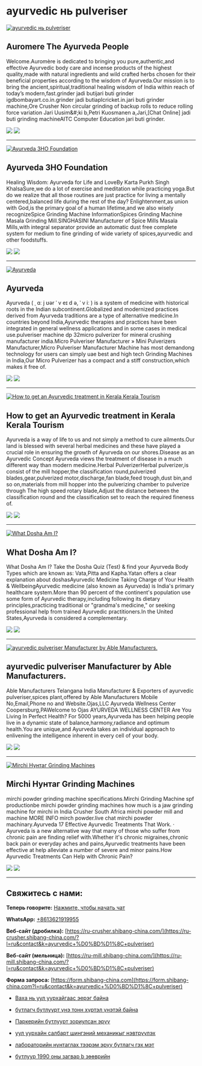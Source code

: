 # ayurvedic нь pulveriser

<a href="https://swt.shibang-china.com/?l=ru&img&k=ayurvedic+%D0%BD%D1%8C+pulveriser" target="_blank">![ayurvedic нь pulveriser](http://static.shibang-china.com/all-800x300/1065.jpg)</a>

## Auromere The Ayurveda People
Welcome.Aurom&#232;re is dedicated to bringing you pure,authentic,and effective Ayurvedic body care and incense products of the highest quality,made with natural ingredients and wild crafted herbs chosen for their beneficial properties according to the wisdom of Ayurveda.Our mission is to bring the ancient,spiritual,traditional healing wisdom of India within reach of today’s modern,fast.grinder jadi butijari buti grinder igdbombayart.co.in.grinder jadi butiaplcricket.in.jari buti grinder machine,Ore Crusher Non circular grinding of backup rolls to reduce rolling force variation Jari Uusim&amp;#;ki b,Petri Kuosmanen a,Jari,[Chat Online] jadi buti grinding machineAITC Computer Education jari buti grinder.


<a href="https://whatsapp.shibangsoft.com/WhatsApp.php" target="_blank" title="WhatsApp">![](http://static.shibang-china.com/icon/whatsapp.png)</a> <a href="https://swt.shibang-china.com/?l=ru&icon&k=ayurvedic+%D0%BD%D1%8C+pulveriser" target="_blank">![](http://static.shibang-china.com/icon/chat-ru.png)</a>

---

<a href="https://swt.shibang-china.com/?l=ru&img&k=ayurvedic+%D0%BD%D1%8C+pulveriser" target="_blank">![Ayurveda 3HO Foundation](http://static.shibang-china.com/all-800x300/988.jpg)</a>

## Ayurveda 3HO Foundation
Healing Wisdom: Ayurveda for Life and LoveBy Karta Purkh Singh KhalsaSure,we do a lot of exercise and meditation while practicing yoga.But do we realize that all those routines are just practice for living a mentally centered,balanced life during the rest of the day? Enlightenment,as union with God,is the primary goal of a human lifetime,and we also wisely recognizeSpice Grinding Machine InformationSpices Grinding Machine Masala Grinding Mill.SINGHASINI Manufacturer of Spice Mills Masala Mills,with integral separator provide an automatic dust free complete system for medium to fine grinding of wide variety of spices,ayurvedic and other foodstuffs.


<a href="https://whatsapp.shibangsoft.com/WhatsApp.php" target="_blank" title="WhatsApp">![](http://static.shibang-china.com/icon/whatsapp.png)</a> <a href="https://swt.shibang-china.com/?l=ru&icon&k=ayurvedic+%D0%BD%D1%8C+pulveriser" target="_blank">![](http://static.shibang-china.com/icon/chat-ru.png)</a>

---

<a href="https://swt.shibang-china.com/?l=ru&img&k=ayurvedic+%D0%BD%D1%8C+pulveriser" target="_blank">![Ayurveda](http://static.shibang-china.com/all-800x300/1381.jpg)</a>

## Ayurveda
Ayurveda ( ˌ ɑː j ʊər ˈ v eɪ d ə, ˈ v iː ) is a system of medicine with historical roots in the Indian subcontinent.Globalized and modernized practices derived from Ayurveda traditions are a type of alternative medicine.In countries beyond India,Ayurvedic therapies and practices have been integrated in general wellness applications and in some cases in medical use.pulveriser machine dp 32micro pulverizer for mineral crushing manufacturer india.Micro Pulveriser Manufacturer &#187; Mini Pulverizers Manufacturer,Micro Pulveriser Manufacturer Machine has most demandong technology for users can simply uae best and high tech Grinding Machines in India,Our Micro Pulverizer has a compact and a stiff construction,which makes it free of.


<a href="https://whatsapp.shibangsoft.com/WhatsApp.php" target="_blank" title="WhatsApp">![](http://static.shibang-china.com/icon/whatsapp.png)</a> <a href="https://swt.shibang-china.com/?l=ru&icon&k=ayurvedic+%D0%BD%D1%8C+pulveriser" target="_blank">![](http://static.shibang-china.com/icon/chat-ru.png)</a>

---

<a href="https://swt.shibang-china.com/?l=ru&img&k=ayurvedic+%D0%BD%D1%8C+pulveriser" target="_blank">![How to get an Ayurvedic treatment in Kerala Kerala Tourism](http://static.shibang-china.com/all-800x300/943.jpg)</a>

## How to get an Ayurvedic treatment in Kerala Kerala Tourism
Ayurveda is a way of life to us and not simply a method to cure ailments.Our land is blessed with several herbal medicines and these have played a crucial role in ensuring the growth of Ayurveda on our shores.Disease as an Ayurvedic Concept Ayurveda views the treatment of disease in a much different way than modern medicine.Herbal PulverizerHerbal pulverizer,is consist of the mill hopper,the classification round,pulverized blades,gear,pulverized motor,discharge,fan blade,feed trough,dust bin,and so on,materials from mill hopper into the pulverizing chamber to pulverize through The high speed rotary blade,Adjust the distance between the classification round and the classification set to reach the required fineness of.


<a href="https://whatsapp.shibangsoft.com/WhatsApp.php" target="_blank" title="WhatsApp">![](http://static.shibang-china.com/icon/whatsapp.png)</a> <a href="https://swt.shibang-china.com/?l=ru&icon&k=ayurvedic+%D0%BD%D1%8C+pulveriser" target="_blank">![](http://static.shibang-china.com/icon/chat-ru.png)</a>

---

<a href="https://swt.shibang-china.com/?l=ru&img&k=ayurvedic+%D0%BD%D1%8C+pulveriser" target="_blank">![What Dosha Am I?](http://static.shibang-china.com/all-800x300/813.jpg)</a>

## What Dosha Am I?
What Dosha Am I? Take the Dosha Quiz (Test) &amp; find your Ayurveda Body Types which are known as: Vata,Pitta and Kapha.Yatan offers a clear explanation about doshasAyurvedic Medicine Taking Charge of Your Health &amp; WellbeingAyurvedic medicine (also known as Ayurveda) is India's primary healthcare system.More than 90 percent of the continent's population use some form of Ayurvedic therapy,including following its dietary principles,practicing traditional or &quot;grandma's medicine,&quot; or seeking professional help from trained Ayurvedic practitioners.In the United States,Ayurveda is considered a complementary.


<a href="https://whatsapp.shibangsoft.com/WhatsApp.php" target="_blank" title="WhatsApp">![](http://static.shibang-china.com/icon/whatsapp.png)</a> <a href="https://swt.shibang-china.com/?l=ru&icon&k=ayurvedic+%D0%BD%D1%8C+pulveriser" target="_blank">![](http://static.shibang-china.com/icon/chat-ru.png)</a>

---

<a href="https://swt.shibang-china.com/?l=ru&img&k=ayurvedic+%D0%BD%D1%8C+pulveriser" target="_blank">![ayurvedic pulveriser Manufacturer by Able Manufacturers.](http://static.shibang-china.com/all-800x300/186.jpg)</a>

## ayurvedic pulveriser Manufacturer by Able Manufacturers.
Able Manufacturers Telangana India Manufacturer &amp; Exporters of ayurvedic pulveriser,spices plant,offered by Able Manufacturers Mobile No,Email,Phone no and Website.Ojas,LLC Ayurveda Wellness Center Coopersburg,PAWelcome to Ojas AYURVEDA WELLNESS CENTER Are You Living In Perfect Health? For 5000 years,Ayurveda has been helping people live in a dynamic state of balance,harmony,radiance and optimum health.You are unique,and Ayurveda takes an individual approach to enlivening the intelligence inherent in every cell of your body.


<a href="https://whatsapp.shibangsoft.com/WhatsApp.php" target="_blank" title="WhatsApp">![](http://static.shibang-china.com/icon/whatsapp.png)</a> <a href="https://swt.shibang-china.com/?l=ru&icon&k=ayurvedic+%D0%BD%D1%8C+pulveriser" target="_blank">![](http://static.shibang-china.com/icon/chat-ru.png)</a>

---

<a href="https://swt.shibang-china.com/?l=ru&img&k=ayurvedic+%D0%BD%D1%8C+pulveriser" target="_blank">![Mirchi Нунтаг Grinding Machines](http://static.shibang-china.com/all-800x300/314.jpg)</a>

## Mirchi Нунтаг Grinding Machines
mirchi powder grinding machine specifications.Mirchi Grinding Machine spf productionbe mirchi powder grinding machines how much is a jaw grinding machine for mirchi in India Crusher South Africa mirchi powder mill and machine MORE INFO mirch powder.live chat mirchi powder machinary.Ayurveda 17 Effective Ayurvedic Treatments That Work.&nbsp;&#0183;&#32;Ayurveda is a new alternative way that many of those who suffer from chronic pain are finding relief with.Whether it's chronic migraines,chronic back pain or everyday aches and pains,Ayurvedic treatments have been effective at help alleviate a number of severe and minor pains.How Ayurvedic Treatments Can Help with Chronic Pain?


<a href="https://whatsapp.shibangsoft.com/WhatsApp.php" target="_blank" title="WhatsApp">![](http://static.shibang-china.com/icon/whatsapp.png)</a> <a href="https://swt.shibang-china.com/?l=ru&icon&k=ayurvedic+%D0%BD%D1%8C+pulveriser" target="_blank">![](http://static.shibang-china.com/icon/chat-ru.png)</a>

---
## Свяжитесь с нами:

**Теперь говорите:** [Нажмите, чтобы начать чат](https://swt.shibang-china.com?l=ru&contact&k=ayurvedic+%D0%BD%D1%8C+pulveriser)

**WhatsApp:**  [+8613621919955](https://whatsapp.shibangsoft.com/WhatsApp.php)

**Веб-сайт (дробилка):** [https://ru-crusher.shibang-china.com/](https://ru-crusher.shibang-china.com/?l=ru&contact&k=ayurvedic+%D0%BD%D1%8C+pulveriser)

**Веб-сайт (мельница):** [https://ru-mill.shibang-china.com/](https://ru-mill.shibang-china.com/?l=ru&contact&k=ayurvedic+%D0%BD%D1%8C+pulveriser)

**Форма запроса:** [https://form.shibang-china.com](https://form.shibang-china.com?l=ru&contact&k=ayurvedic+%D0%BD%D1%8C+pulveriser)

* [Ваха нь уул уурхайгаас эерэг байна](../128/%D0%92%D0%B0%D1%85%D0%B0%20%D0%BD%D1%8C%20%D1%83%D1%83%D0%BB%20%D1%83%D1%83%D1%80%D1%85%D0%B0%D0%B9%D0%B3%D0%B0%D0%B0%D1%81%20%D1%8D%D0%B5%D1%80%D1%8D%D0%B3%20%D0%B1%D0%B0%D0%B9%D0%BD%D0%B0.md)

* [бутлагч бутлуурт үнэ тонн хүртэл үнэтэй байна](../128/%D0%B1%D1%83%D1%82%D0%BB%D0%B0%D0%B3%D1%87%20%D0%B1%D1%83%D1%82%D0%BB%D1%83%D1%83%D1%80%D1%82%20%D2%AF%D0%BD%D1%8D%20%D1%82%D0%BE%D0%BD%D0%BD%20%D1%85%D2%AF%D1%80%D1%82%D1%8D%D0%BB%20%D2%AF%D0%BD%D1%8D%D1%82%D1%8D%D0%B9%20%D0%B1%D0%B0%D0%B9%D0%BD%D0%B0.md)

* [Паркерийн бутлуурт зориулсан эрүү](../128/%D0%9F%D0%B0%D1%80%D0%BA%D0%B5%D1%80%D0%B8%D0%B9%D0%BD%20%D0%B1%D1%83%D1%82%D0%BB%D1%83%D1%83%D1%80%D1%82%20%D0%B7%D0%BE%D1%80%D0%B8%D1%83%D0%BB%D1%81%D0%B0%D0%BD%20%D1%8D%D1%80%D2%AF%D2%AF.md)

* [уул уурхайн салбарт шингэний механикыг нэвтрүүлэх](../129/%D1%83%D1%83%D0%BB%20%D1%83%D1%83%D1%80%D1%85%D0%B0%D0%B9%D0%BD%20%D1%81%D0%B0%D0%BB%D0%B1%D0%B0%D1%80%D1%82%20%D1%88%D0%B8%D0%BD%D0%B3%D1%8D%D0%BD%D0%B8%D0%B9%20%D0%BC%D0%B5%D1%85%D0%B0%D0%BD%D0%B8%D0%BA%D1%8B%D0%B3%20%D0%BD%D1%8D%D0%B2%D1%82%D1%80%D2%AF%D2%AF%D0%BB%D1%8D%D1%85.md)

* [лабораторийн нунтаглах тээрэм эрүү бутлагч гэх мэт](../129/%D0%BB%D0%B0%D0%B1%D0%BE%D1%80%D0%B0%D1%82%D0%BE%D1%80%D0%B8%D0%B9%D0%BD%20%D0%BD%D1%83%D0%BD%D1%82%D0%B0%D0%B3%D0%BB%D0%B0%D1%85%20%D1%82%D1%8D%D1%8D%D1%80%D1%8D%D0%BC%20%D1%8D%D1%80%D2%AF%D2%AF%20%D0%B1%D1%83%D1%82%D0%BB%D0%B0%D0%B3%D1%87%20%D0%B3%D1%8D%D1%85%20%D0%BC%D1%8D%D1%82.md)

* [бутлуур 1990 оны загвар b зөөврийн](../127/%D0%B1%D1%83%D1%82%D0%BB%D1%83%D1%83%D1%80%201990%20%D0%BE%D0%BD%D1%8B%20%D0%B7%D0%B0%D0%B3%D0%B2%D0%B0%D1%80%20b%20%D0%B7%D3%A9%D3%A9%D0%B2%D1%80%D0%B8%D0%B9%D0%BD.md)